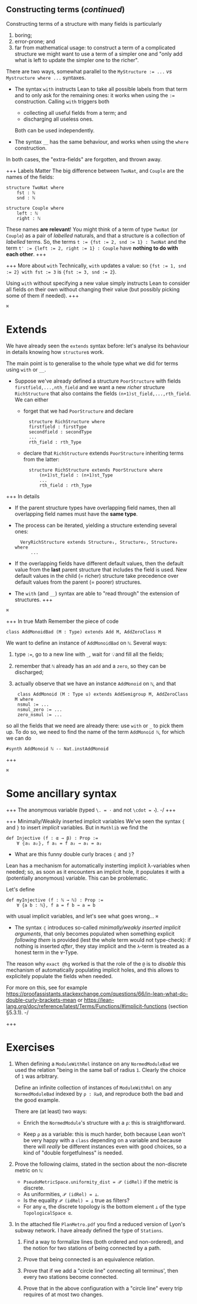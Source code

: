 ## Constructing terms (*continued*)

Constructing terms of a structure with many fields is particularly 
1. boring;
1. error-prone; and
1. far from mathematical usage: to construct a term of a complicated structure we might want to 
use a term of a simpler one and "only add what is left to update the simpler one to the richer".

There are two ways, somewhat parallel to the `MyStructure := ...` *vs* `Mystructure where ...` 
syntaxes.
* The syntax `with` instructs Lean to take all possible labels from that term and to only 
ask for the remaining ones: it works when using the `:=` construction. Calling `with` triggers both
    * collecting all useful fields from a term; and
    * discharging all useless ones.

    Both can be used independently.
* The syntax `__` has the same behaviour, and works when using the `where` construction.

In both cases, the "extra-fields" are forgotten, and thrown away.

+++ Labels Matter
The big difference between `TwoNat`, and `Couple` are the names of the fields:

    structure TwoNat where
        fst : ℕ
        snd : ℕ

    structure Couple where
        left : ℕ
        right : ℕ

These names **are relevant**! You might think of a term of type `TwoNat` (or `Couple`) as a
pair of *labelled* naturals, and that a structure is a collection of *labelled* terms. So,
the terms `t := {fst := 2, snd := 1} : TwoNat` and the term `t' := {left := 2, right := 1} : Couple` 
have **nothing to do with each other**.
+++

+++ More about `with`
Technically, `with` updates a value: so `{fst := 1, snd := 2} with fst := 3` is
`{fst := 3, snd := 2`}.

Using `with` without specifying a new value simply instructs Lean to consider all fields on 
their own without changing their value (but possibly picking some of them if needed).
+++ 


`⌘`

# Extends

We have already seen the `extends` syntax before: let's analyse its behaviour in details knowing 
how `structure`s work.

The main point is to generalise to the whole type what we did for terms using `with` or `__`.

* Suppose we've already defined a structure `PoorStructure` with fields `firstfield,...,nth_field` 
and  we want a new *richer* structure `RichStructure` that also contains the fields
`(n+1)st_field,...,rth_field`. We can either
    * forget that we had `PoorStructure` and declare
        
            structure RichStructure where
            firstfield : firstType
            secondfield : secondType
            ...
            rth_field : rth_Type

    * declare that `RichStructure` extends `PoorStructure` inheriting terms from the latter:

            structure RichStructure extends PoorStructure where
                (n+1)st_field : (n+1)st_Type
                ...
                rth_field : rth_Type

+++ In details
* If the parent structure types have overlapping field names, then all overlapping  field names 
must have the **same type**. 
* The process can be iterated, yielding a structure extending several ones:

        VeryRichStructure extends Structure₁, Structure₂, Structure₃ where
            ...

* If the overlapping fields have different default values, then the default value 
from the **last** parent structure that includes the field is used. New default values in the child
(= richer) structure take precedence over default values from the parent (= poorer) structures.

* The `with` (and `__`) syntax are able to "read through" the extension of structures.
+++

`⌘`

+++ In true Math
Remember the piece of code

    class AddMonoidBad (M : Type) extends Add M, AddZeroClass M

We want to define an instance of `AddMonoidBad` on `ℕ`. Several ways:
1. type `:=`, go to a new line with `_`, wait for 💡and fill all the fields;
1. remember that `ℕ` already has an `add` and a `zero`, so they can be discharged;
1. actually observe that we have an instance `AddMonoid` on `ℕ`, and that 
    
        class AddMonoid (M : Type u) extends AddSemigroup M, AddZeroClass M where
        nsmul := ...
        nsmul_zero := ...
        zero_nsmul := ...

so all the fields that we need are already there: use `with` or `_` to pick them up. To do so, we
need to find the name of the term `AddMonoid ℕ`, for which we can do

    #synth AddMonoid ℕ -- Nat.instAddMonoid
+++

`⌘`

# Some ancillary syntax

+++ The anonymous variable
(typed `\. = ·` and not `\cdot = ⬝`). -/
+++

+++ Minimally/Weakily inserted implicit variables
We've seen the syntax `{` and `}` to insert *implicit* variables. But in `Mathlib` we find the 

    def Injective (f : α → β) : Prop :=
        ∀ ⦃a₁ a₂⦄, f a₁ = f a₂ → a₁ = a₂

* What are this funny double curly braces `⦃` and `⦄`?

Lean has a mechanism for automatically insterting implicit λ-variables when needed; so, as soon as
it encounters an implicit hole, it populates it with a (potentially anonymous) variable. This can be
problematic.

Let's define

    def myInjective (f : ℕ → ℕ) : Prop :=
        ∀ {a b : ℕ}, f a = f b → a = b

with usual implicit variables, and let's see what goes wrong... `⌘`


* The syntax `⦃` introduces so-called *minimally/weakly inserted implicit arguments*, that only
becomes populated when something explicit *following them* is provided (lest the whole term would
not type-check): if nothing is inserted *after*, they stay implicit and the `λ`-term is treated as
a honest term in the `∀`-Type.

The reason why `exact @hg` worked is that the role of the `@` is to *disable* this mechanism of 
automatically populating implicit holes, and this allows to explicitely populate the fields when
needed.

For more on this, see for example
https://proofassistants.stackexchange.com/questions/66/in-lean-what-do-double-curly-brackets-mean
or
https://lean-lang.org/doc/reference/latest/Terms/Functions/#implicit-functions (section §5.3.1).
-/

+++

# Exercises

1. When defining a `ModuleWithRel` instance on any `NormedModuleBad` we used the relation "being in the
same ball of radius `1`. Clearly the choice of `1` was arbitrary.

    Define an infinite collection of instances of `ModuleWithRel` on any `NormedModuleBad` indexed by
    `ρ : ℝ≥0`, and reproduce both the bad and the good example.

    There are (at least) two ways:

    * Enrich the `NormedModule`'s structure with a `ρ`: this is straightforward.
    
    * Keep `ρ` as a variable: this is much harder, both because Lean won't be very happy with a
    `class` depending on a variable and because there will *really* be different instances even with
    good choices, so a kind of "double forgetfulness" is needed.

1. Prove the following claims, stated in the section about the non-discrete metric on `ℕ`:
    * `PseudoMetricSpace.uniformity_dist = 𝒫 (idRel)` if the metric is discrete.
    * As uniformities, `𝒫 (idRel) = ⊥`.
    * Is the equality `𝒫 (idRel) = ⊥` true as filters?
    * For any `α`, the discrete topology is the bottom element `⊥` of the type `TopologicalSpace α`.


1. In the attached file `PlanMetro.pdf` you find a reduced version of Lyon's subway network. I have
    already defined the type of `Stations`.

    1. Find a way to formalize lines (both ordered and non-ordered), and the notion for two stations of
    being connected by a path.

    1. Prove that being connected is an equivalence relation.

    1. Prove that if we add a "circle line" connecting all terminus', then every two stations become
    connected.

    1. Prove that in the above configuration with a "circle line" every trip requires of at most two
    changes.
